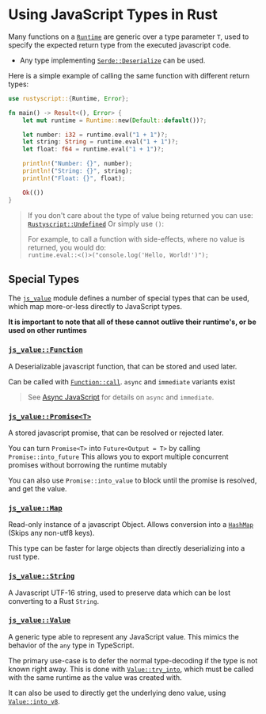 # Using JavaScript Types in Rust
Many functions on a [`Runtime`](https://docs.rs/rustyscript/latest/rustyscript/struct.Runtime.html) are generic over a type parameter `T`, used to specify the expected return type from the executed javascript code.
- Any type implementing [`Serde::Deserialize`](https://docs.serde.rs/serde/trait.Deserialize.html) can be used.

Here is a simple example of calling the same function with different return types:
```rust
use rustyscript::{Runtime, Error};

fn main() -> Result<(), Error> {
    let mut runtime = Runtime::new(Default::default())?;

    let number: i32 = runtime.eval("1 + 1")?;
    let string: String = runtime.eval("1 + 1")?;
    let float: f64 = runtime.eval("1 + 1")?;

    println!("Number: {}", number);
    println!("String: {}", string);
    println!("Float: {}", float);

    Ok(())
}
```

> If you don't care about the type of value being returned you can use:  
> [`Rustyscript::Undefined`](https://docs.rs/rustyscript/latest/rustyscript/type.Undefined.html)
> Or simply use `()`:
>
> For example, to call a function with side-effects, where no value is returned, you would do:  
> `runtime.eval::<()>("console.log('Hello, World!')");`

## Special Types
The [`js_value`](https://docs.rs/rustyscript/latest/rustyscript/js_value/index.html) module defines a number of special types that can be used, which map more-or-less directly to JavaScript types.

**It is important to note that all of these cannot outlive their runtime's, or be used on other runtimes**

### [`js_value::Function`](https://docs.rs/rustyscript/latest/rustyscript/js_value/struct.Function.html)
A Deserializable javascript function, that can be stored and used later.

Can be called with [`Function::call`](https://docs.rs/rustyscript/latest/rustyscript/js_value/struct.Function.html#method.call).
`async` and `immediate` variants exist
> See [Async JavaScript](../advanced/asynchronous_javascript.md) for details on `async` and `immediate`.

### [`js_value::Promise<T>`](https://docs.rs/rustyscript/latest/rustyscript/js_value/struct.Promise.html)
A stored javascript promise, that can be resolved or rejected later.

You can turn `Promise<T>` into `Future<Output = T>` by calling `Promise::into_future` This allows you to export multiple concurrent promises without borrowing the runtime mutably

You can also use `Promise::into_value` to block until the promise is resolved, and get the value.

### [`js_value::Map`](https://docs.rs/rustyscript/latest/rustyscript/js_value/struct.Map.html)
Read-only instance of a javascript Object. Allows conversion into a [`HashMap`](https://doc.rust-lang.org/std/collections/struct.HashMap.html) (Skips any non-utf8 keys).

This type can be faster for large objects than directly deserializing into a rust type.

### [`js_value::String`](https://docs.rs/rustyscript/latest/rustyscript/js_value/struct.String.html)
A Javascript UTF-16 string, used to preserve data which can be lost converting to a Rust `String`.

### [`js_value::Value`](https://docs.rs/rustyscript/latest/rustyscript/js_value/enum.Value.html)
A generic type able to represent any JavaScript value. This mimics the behavior of the `any` type in TypeScript.

The primary use-case is to defer the normal type-decoding if the type is not known right away. This is done with [`Value::try_into`](https://docs.rs/rustyscript/latest/rustyscript/js_value/struct.Value.html#method.try_into), which must be called with the same runtime as the value was created with.

It can also be used to directly get the underlying deno value, using [`Value::into_v8`](https://docs.rs/rustyscript/latest/rustyscript/js_value/struct.Value.html#method.into_v8).